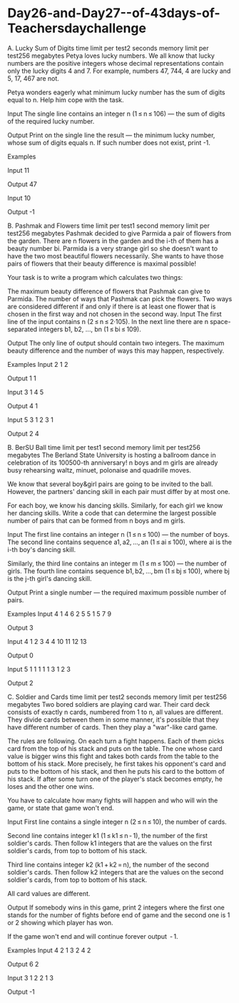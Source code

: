 # Day26-and-Day27--of-43days-of-Teachersdaychallenge

A. Lucky Sum of Digits
time limit per test2 seconds
memory limit per test256 megabytes
Petya loves lucky numbers. We all know that lucky numbers are the positive integers whose decimal representations contain only the lucky digits 4 and 7. For example, numbers 47, 744, 4 are lucky and 5, 17, 467 are not.

Petya wonders eagerly what minimum lucky number has the sum of digits equal to n. Help him cope with the task.

Input
The single line contains an integer n (1 ≤ n ≤ 106) — the sum of digits of the required lucky number.

Output
Print on the single line the result — the minimum lucky number, whose sum of digits equals n. If such number does not exist, print -1.

Examples

Input
11

Output
47

Input
10

Output
-1



B. Pashmak and Flowers
time limit per test1 second
memory limit per test256 megabytes
Pashmak decided to give Parmida a pair of flowers from the garden. There are n flowers in the garden and the i-th of them has a beauty number bi. Parmida is a very strange girl so she doesn't want to have the two most beautiful flowers necessarily. She wants to have those pairs of flowers that their beauty difference is maximal possible!

Your task is to write a program which calculates two things:

The maximum beauty difference of flowers that Pashmak can give to Parmida.
The number of ways that Pashmak can pick the flowers. Two ways are considered different if and only if there is at least one flower that is chosen in the first way and not chosen in the second way.
Input
The first line of the input contains n (2 ≤ n ≤ 2·105). In the next line there are n space-separated integers b1, b2, ..., bn (1 ≤ bi ≤ 109).

Output
The only line of output should contain two integers. The maximum beauty difference and the number of ways this may happen, respectively.

Examples
Input
2
1 2

Output
1 1

Input
3
1 4 5

Output
4 1

Input
5
3 1 2 3 1

Output
2 4


B. BerSU Ball
time limit per test1 second
memory limit per test256 megabytes
The Berland State University is hosting a ballroom dance in celebration of its 100500-th anniversary! n boys and m girls are already busy rehearsing waltz, minuet, polonaise and quadrille moves.

We know that several boy&girl pairs are going to be invited to the ball. However, the partners' dancing skill in each pair must differ by at most one.

For each boy, we know his dancing skills. Similarly, for each girl we know her dancing skills. Write a code that can determine the largest possible number of pairs that can be formed from n boys and m girls.

Input
The first line contains an integer n (1 ≤ n ≤ 100) — the number of boys. The second line contains sequence a1, a2, ..., an (1 ≤ ai ≤ 100), where ai is the i-th boy's dancing skill.

Similarly, the third line contains an integer m (1 ≤ m ≤ 100) — the number of girls. The fourth line contains sequence b1, b2, ..., bm (1 ≤ bj ≤ 100), where bj is the j-th girl's dancing skill.

Output
Print a single number — the required maximum possible number of pairs.

Examples
Input
4
1 4 6 2
5
5 1 5 7 9

Output
3

Input
4
1 2 3 4
4
10 11 12 13

Output
0

Input
5
1 1 1 1 1
3
1 2 3

Output
2


C. Soldier and Cards
time limit per test2 seconds
memory limit per test256 megabytes
Two bored soldiers are playing card war. Their card deck consists of exactly n cards, numbered from 1 to n, all values are different. They divide cards between them in some manner, it's possible that they have different number of cards. Then they play a "war"-like card game.

The rules are following. On each turn a fight happens. Each of them picks card from the top of his stack and puts on the table. The one whose card value is bigger wins this fight and takes both cards from the table to the bottom of his stack. More precisely, he first takes his opponent's card and puts to the bottom of his stack, and then he puts his card to the bottom of his stack. If after some turn one of the player's stack becomes empty, he loses and the other one wins.

You have to calculate how many fights will happen and who will win the game, or state that game won't end.

Input
First line contains a single integer n (2 ≤ n ≤ 10), the number of cards.

Second line contains integer k1 (1 ≤ k1 ≤ n - 1), the number of the first soldier's cards. Then follow k1 integers that are the values on the first soldier's cards, from top to bottom of his stack.

Third line contains integer k2 (k1 + k2 = n), the number of the second soldier's cards. Then follow k2 integers that are the values on the second soldier's cards, from top to bottom of his stack.

All card values are different.

Output
If somebody wins in this game, print 2 integers where the first one stands for the number of fights before end of game and the second one is 1 or 2 showing which player has won.

If the game won't end and will continue forever output  - 1.

Examples
Input
4
2 1 3
2 4 2

Output
6 2

Input
3
1 2
2 1 3

Output
-1
